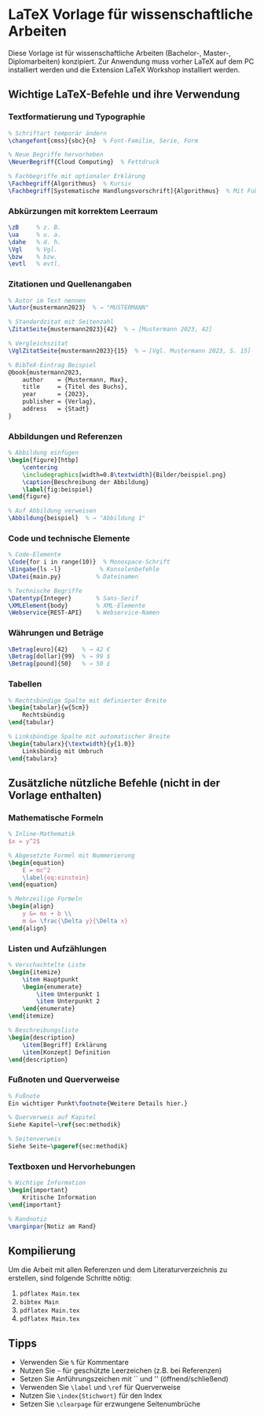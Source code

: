 # LaTeX Vorlage für wissenschaftliche Arbeiten

Diese Vorlage ist für wissenschaftliche Arbeiten (Bachelor-, Master-, Diplomarbeiten) konzipiert. Zur Anwendung muss vorher LaTeX auf dem PC installiert werden und die Extension LaTeX Workshop installiert werden. 

## Wichtige LaTeX-Befehle und ihre Verwendung

### Textformatierung und Typographie

```latex
% Schriftart temporär ändern
\changefont{cmss}{sbc}{n}  % Font-Familie, Serie, Form

% Neue Begriffe hervorheben
\NeuerBegriff{Cloud Computing}  % Fettdruck

% Fachbegriffe mit optionaler Erklärung
\Fachbegriff{Algorithmus}  % Kursiv
\Fachbegriff[Systematische Handlungsvorschrift]{Algorithmus}  % Mit Fußnote + Glossareintrag
```

### Abkürzungen mit korrektem Leerraum
```latex
\zB     % z. B. 
\ua     % u. a. 
\dahe   % d. h. 
\Vgl    % Vgl. 
\bzw    % bzw. 
\evtl   % evtl. 
```

### Zitationen und Quellenangaben
```latex
% Autor im Text nennen
\Autor{mustermann2023}  % → "MUSTERMANN"

% Standardzitat mit Seitenzahl
\ZitatSeite{mustermann2023}{42}  % → [Mustermann 2023, 42]

% Vergleichszitat
\VglZitatSeite{mustermann2023}{15}  % → [Vgl. Mustermann 2023, S. 15]

% BibTeX-Eintrag Beispiel
@book{mustermann2023,
    author    = {Mustermann, Max},
    title     = {Titel des Buchs},
    year      = {2023},
    publisher = {Verlag},
    address   = {Stadt}
}
```

### Abbildungen und Referenzen
```latex
% Abbildung einfügen
\begin{figure}[htbp]
    \centering
    \includegraphics[width=0.8\textwidth]{Bilder/beispiel.png}
    \caption{Beschreibung der Abbildung}
    \label{fig:beispiel}
\end{figure}

% Auf Abbildung verweisen
\Abbildung{beispiel}  % → "Abbildung 1"
```

### Code und technische Elemente
```latex
% Code-Elemente
\Code{for i in range(10)}  % Monospace-Schrift
\Eingabe{ls -l}           % Konsolenbefehle
\Datei{main.py}          % Dateinamen

% Technische Begriffe
\Datentyp{Integer}       % Sans-Serif
\XMLElement{body}        % XML-Elemente
\Webservice{REST-API}    % Webservice-Namen
```

### Währungen und Beträge
```latex
\Betrag[euro]{42}    % → 42 €
\Betrag[dollar]{99}  % → 99 $
\Betrag[pound]{50}   % → 50 £
```

### Tabellen
```latex
% Rechtsbündige Spalte mit definierter Breite
\begin{tabular}{w{5cm}}
    Rechtsbündig
\end{tabular}

% Linksbündige Spalte mit automatischer Breite
\begin{tabularx}{\textwidth}{y{1.0}}
    Linksbündig mit Umbruch
\end{tabularx}
```

## Zusätzliche nützliche Befehle (nicht in der Vorlage enthalten)

### Mathematische Formeln
```latex
% Inline-Mathematik
$x = y^2$

% Abgesetzte Formel mit Nummerierung
\begin{equation}
    E = mc^2
    \label{eq:einstein}
\end{equation}

% Mehrzeilige Formeln
\begin{align}
    y &= mx + b \\
    m &= \frac{\Delta y}{\Delta x}
\end{align}
```

### Listen und Aufzählungen
```latex
% Verschachtelte Liste
\begin{itemize}
    \item Hauptpunkt
    \begin{enumerate}
        \item Unterpunkt 1
        \item Unterpunkt 2
    \end{enumerate}
\end{itemize}

% Beschreibungsliste
\begin{description}
    \item[Begriff] Erklärung
    \item[Konzept] Definition
\end{description}
```

### Fußnoten und Querverweise
```latex
% Fußnote
Ein wichtiger Punkt\footnote{Weitere Details hier.}

% Querverweis auf Kapitel
Siehe Kapitel~\ref{sec:methodik}

% Seitenverweis
Siehe Seite~\pageref{sec:methodik}
```

### Textboxen und Hervorhebungen
```latex
% Wichtige Information
\begin{important}
    Kritische Information
\end{important}

% Randnotiz
\marginpar{Notiz am Rand}
```

## Kompilierung

Um die Arbeit mit allen Referenzen und dem Literaturverzeichnis zu erstellen, sind folgende Schritte nötig:

1. `pdflatex Main.tex`
2. `bibtex Main`
3. `pdflatex Main.tex`
4. `pdflatex Main.tex`

## Tipps

- Verwenden Sie `%` für Kommentare
- Nutzen Sie `~` für geschützte Leerzeichen (z.B. bei Referenzen)
- Setzen Sie Anführungszeichen mit \`\` und '' (öffnend/schließend)
- Verwenden Sie `\label` und `\ref` für Querverweise
- Nutzen Sie `\index{Stichwort}` für den Index
- Setzen Sie `\clearpage` für erzwungene Seitenumbrüche